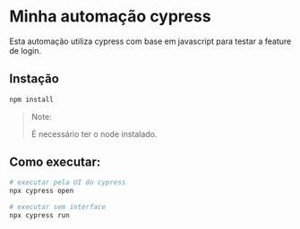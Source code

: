 # Minha automação cypress
Esta automação utiliza cypress com base em javascript para testar a feature de login.

## Instação
```bash
npm install
```
>Note:
>
>É necessário ter o node instalado.

## Como executar:
```bash
# executar pela UI do cypress
npx cypress open
```
```bash
# executar sem interface
npx cypress run
```

